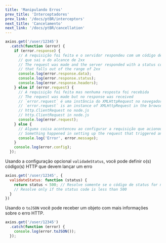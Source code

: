 ```yaml
---
title: 'Manipulando Erros'
prev_title: 'Interceptadores'
prev_link: '/docs/ptBR/interceptors'
next_title: 'Cancelamento'
next_link: '/docs/ptBR/cancellation'
---
```


```js
axios.get('/user/12345')
  .catch(function (error) {
    if (error.response) {
      // A requisição foi feita e o servidor respondeu com um código de status
      // que sai o do alcance de 2xx
      // The request was made and the server responded with a status code
      // that falls out of the range of 2xx
      console.log(error.response.data);
      console.log(error.response.status);
      console.log(error.response.headers);
    } else if (error.request) {
      // A requisição foi feita mas nenhuma resposta foi recebida
      // The request was made but no response was received
      // `error.request` é uma instância do XMLHttpRequest no navegador e uma instância de
      // `error.request` is an instance of XMLHttpRequest in the browser and an instance of
      // http.ClientRequest no node.js
      // http.ClientRequest in node.js
      console.log(error.request);
    } else {
      // Alguma coisa acontenceu ao configurar a requisição que acionou este erro.
      // Something happened in setting up the request that triggered an Error
      console.log('Error', error.message);
    }
    console.log(error.config);
  });
```

Usando a configuração opcional `validadeStatus`, você pode definir o(s) código(s) HTTP que devem lançar um erro
<!--Using the `validateStatus` config option, you can define HTTP code(s) that should throw an error.-->

```js
axios.get('/user/12345', {
  validateStatus: function (status) {
    return status < 500; // Resolve somente se o código de status for menor que 500
    // Resolve only if the status code is less than 500
  }
})
```

Usando o `toJSON` você pode receber um objeto com mais informações sobre o erro HTTP.
<!--Using `toJSON` you get an object with more information about the HTTP error.-->

```js
axios.get('/user/12345')
  .catch(function (error) {
    console.log(error.toJSON());
  });
```